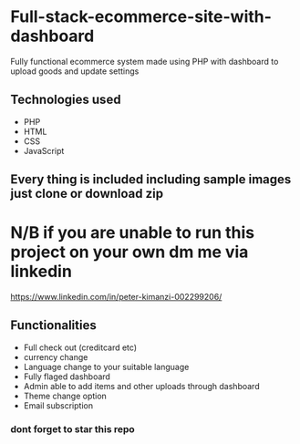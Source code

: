 # Full-stack-ecommerce-site-with-dashboard
Fully functional ecommerce system made using PHP with dashboard to upload goods and update settings 

## Technologies used 
* PHP
* HTML
* CSS
* JavaScript

## Every thing is included including sample images just clone or download zip

# N/B if you are unable to run this project on your own dm me via linkedin 

https://www.linkedin.com/in/peter-kimanzi-002299206/

## Functionalities
* Full check out (creditcard etc)
* currency change 
* Language change to your suitable language
* Fully flaged dashboard
* Admin able to add items and other uploads through dashboard 
* Theme change option
* Email subscription


### dont forget to star this repo 

